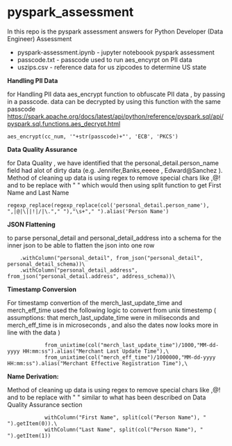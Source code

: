 # pyspark_assessment

In this repo is the pyspark assessment answers for Python Developer (Data Engineer) Assessment
* pyspark-assessment.ipynb - jupyter noteboook pyspark assessment 
* passcode.txt - passcode used to run aes_encyrpt on PII data 
* uszips.csv - reference data for us zipcodes to determine US state

**Handling PII Data**

for Handling PII data aes_encrypt function to obfuscate PII data , by passing in a passcode. data can be decrypted by using this function with the same passcode https://spark.apache.org/docs/latest/api/python/reference/pyspark.sql/api/pyspark.sql.functions.aes_decrypt.html

```
aes_encrypt(cc_num, '"+str(passcode)+"', 'ECB', 'PKCS')
 ```

**Data Quality Assurance**

for Data Quality , we have identified that the personal_detail.person_name field had alot of dirty data  (e.g. Jennifer,Banks,eeeee , Edward@Sanchez ). Method of cleaning up data is using regex to remove special chars like ,@! and to be replace with " " which would then using split function to get First Name and Last Name 

``` 
regexp_replace(regexp_replace(col('personal_detail.person_name'), ",|@|\||!|/|\."," "),"\s+"," ").alias('Person Name')
```

**JSON Flattening**

to parse personal_detail and personal_detail_address into a schema for the inner json to be able to flatten the json into one row 
``` 
    .withColumn("personal_detail", from_json("personal_detail", personal_detail_schema))\
    .withColumn("personal_detail_address", from_json("personal_detail.address", address_schema))\
```

**Timestamp Conversion**

For timestamp convertion of the merch_last_update_time and merch_eff_time used the following logic to convert from unix timestemp ( assumptions: that merch_last_update_time were in miliseconds and merch_eff_time is in microseconds , and also the dates now looks more in line with the data )
``` 
            from_unixtime(col("merch_last_update_time")/1000,"MM-dd-yyyy HH:mm:ss").alias("Merchant Last Update Time"),\
            from_unixtime(col("merch_eff_time")/1000000,"MM-dd-yyyy HH:mm:ss").alias("Merchant Effective Registration Time"),\
```

**Name Derivation:**

Method of cleaning up data is using regex to remove special chars like ,@! and to be replace with " " similar to what has been described on Data Quality Assurance section 

``` 
            withColumn("First Name", split(col("Person Name"), " ").getItem(0)).\
            withColumn("Last Name", split(col("Person Name"), " ").getItem(1))
```


